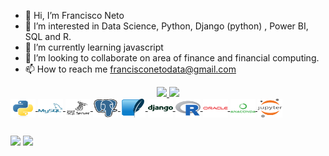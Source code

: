 - 👋 Hi, I’m Francisco Neto
- 👀 I’m interested in Data Science, Python, Django (python) , Power BI, SQL and R.
- 🌱 I’m currently learning javascript
- 💞️ I’m looking to collaborate on area of finance and financial computing.
- 📫 How to reach me francisconetodata@gmail.com 



<div align="center">
  <a href="https://github.com/francisconetodata">
  <img height="180em" src="https://github-readme-stats.vercel.app/api?username=francisconetodata&show_icons=true&theme=dracula&include_all_commits=true&count_private=true"/>
  <img height="180em" src="https://github-readme-stats.vercel.app/api/top-langs/?username=francisconetodata&layout=compact&langs_count=7&theme=dracula"/>
</div>
  <img align="center" alt="Python" height="30" width="40" src="https://raw.githubusercontent.com/devicons/devicon/master/icons/python/python-original.svg">
    <img align="center" alt="mysql" height="30" width="40" src="https://github.com/devicons/devicon/blob/master/icons/mysql/mysql-plain-wordmark.svg">
      <img align="center" alt="MSsql" height="30" width="40" src="https://github.com/devicons/devicon/blob/master/icons/microsoftsqlserver/microsoftsqlserver-plain-wordmark.svg">
      <img align="center" alt="Postgsql" height="30" width="40" src="https://github.com/devicons/devicon/blob/master/icons/postgresql/postgresql-original.svg">
        <img align="center" alt="sqlite" height="30" width="40" src="https://github.com/devicons/devicon/blob/master/icons/sqlite/sqlite-original.svg">
        <img align="center" alt="django" height="30" width="40" src="https://github.com/devicons/devicon/blob/master/icons/django/django-plain-wordmark.svg">
          <img align="center" alt="rrr" height="30" width="40" src="https://github.com/devicons/devicon/blob/master/icons/r/r-original.svg">
          <img align="center" alt="orcl" height="30" width="40" src="https://github.com/devicons/devicon/blob/master/icons/oracle/oracle-original.svg">
            <img align="center" alt="anaconda" height="30" width="40" src="https://github.com/devicons/devicon/blob/master/icons/anaconda/anaconda-original-wordmark.svg">
              <img align="center" alt="jupyter" height="30" width="40" src="https://github.com/devicons/devicon/blob/master/icons/jupyter/jupyter-original-wordmark.svg">
</div>
  
  ##
 
<div> 
  <a href = "mailto:francisconetodata@gmail.com"><img src="https://img.shields.io/badge/-Gmail-%23333?style=for-the-badge&logo=gmail&logoColor=white" target="_blank"></a>
  <a href="https://www.linkedin.com/in/francisconetomaq/" target="_blank"><img src="https://img.shields.io/badge/-LinkedIn-%230077B5?style=for-the-badge&logo=linkedin&logoColor=white" target="_blank"></a> 
